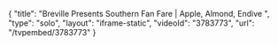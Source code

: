 {
    "title": "Breville Presents Southern Fan Fare | Apple, Almond, Endive ",
    "type": "solo",
    "layout": "iframe-static",
    "videoId": "3783773",
    "url": "\/tvpembed\/3783773"
}